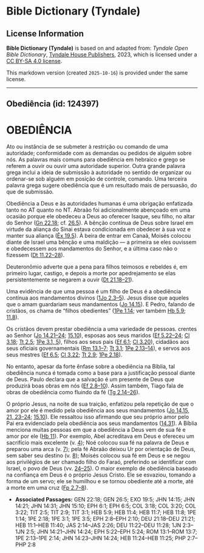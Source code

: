 # Bible Dictionary (Tyndale)

## License Information

**Bible Dictionary (Tyndale)** is based on and adapted from: _Tyndale Open Bible Dictionary_, [Tyndale House Publishers](https://tyndaleopenresources.com/), 2023, which is licensed under a [CC BY-SA 4.0 license](https://creativecommons.org/licenses/by-sa/4.0/legalcode.en).

This markdown version (created `2025-10-16`) is provided under the same license.



--------------------------------

## Obediência (id: 124397)

OBEDIÊNCIA
==========

Ato ou instância de se submeter à restrição ou comando de uma autoridade; conformidade com as demandas ou pedidos de alguém sobre nós. As palavras mais comuns para obediência em hebraico e grego se referem a ouvir ou ouvir uma autoridade superior. Outra grande palavra grega inclui a ideia de submissão à autoridade no sentido de organizar ou ordenar\-se sob alguém em posição de controle, comando. Uma terceira palavra grega sugere obediência que é um resultado mais de persuasão, do que de submissão.

Obediência a Deus e às autoridades humanas é uma obrigação enfatizada tanto no AT quanto no NT. Abraão foi adicionalmente abençoado em uma ocasião porque ele obedeceu a Deus ao oferecer Isaque, seu filho, no altar do Senhor ([Gn 22\.18](https://ref.ly/Gen22:18); cf. [26\.5](https://ref.ly/Gen26:5)). A bênção contínua de Deus sobre Israel em virtude da aliança do Sinai estava condicionada em obedecer à sua voz e manter sua aliança ([Êx 19\.5](https://ref.ly/Exod19:5)). À beira de entrar em Canaã, Moisés colocou diante de Israel uma bênção e uma maldição — a primeira se eles ouvissem e obedecessem aos mandamentos do Senhor, e a última caso não o fizessem ([Dt 11\.22–28](https://ref.ly/Deut11:22-Deut11:28)).

Deuteronômio adverte que a pena para filhos teimosos e rebeldes é, em primeiro lugar, castigo, e depois a morte por apedrejamento se elas persistentemente se negarem a ouvir ([Dt 21\.18–21](https://ref.ly/Deut21:18-Deut21:21)).

Uma evidência de que uma pessoa é um filho de Deus é a obediência contínua aos mandamentos divinos ([1Jo 2\.3–5](https://ref.ly/1John2:3-1John2:5)). Jesus disse que aqueles que o amam guardariam seus mandamentos ([Jo 14\.15](https://ref.ly/John14:15)). E Pedro, falando de cristãos, os chama de “filhos obedientes” ([1Pe 1\.14](https://ref.ly/1Pet1:14); ver também [Hb 5\.9](https://ref.ly/Heb5:9); [11\.8](https://ref.ly/Heb11:8)).

Os cristãos devem prestar obediência a uma variedade de pessoas. crentes ao Senhor ([Jo 14\.21–24](https://ref.ly/John14:21-John14:24); [15\.10](https://ref.ly/John15:10)), esposas aos seus maridos ([Ef 5\.22–24](https://ref.ly/Eph5:22-Eph5:24); [Cl 3\.18](https://ref.ly/Col3:18); [Tt 2\.5](https://ref.ly/Titus2:5); [1Pe 3\.1, 5](https://ref.ly/1Pet3:1)), filhos aos seus pais ([Ef 6\.1](https://ref.ly/Eph6:1); [Cl 3\.20](https://ref.ly/Col3:20)), cidadãos aos seus oficiais governamentais ([Rm 13\.1–7](https://ref.ly/Rom13:1-Rom13:7); [Tt 3\.1](https://ref.ly/Titus3:1); [1Pe 2\.13–14](https://ref.ly/1Pet2:13-1Pet2:14)), e servos aos seus mestres ([Ef 6\.5](https://ref.ly/Eph6:5); [Cl 3\.22](https://ref.ly/Col3:22); [Tt 2\.9](https://ref.ly/Titus2:9); [1Pe 2\.18](https://ref.ly/1Pet2:18)).

No entanto, apesar da forte ênfase sobre a obediência na Bíblia, tal obediência nunca é tomada como a base para a justificação pessoal diante de Deus. Paulo declara que a salvação é um presente de Deus que produzirá boas obras em nós ([Ef 2\.8–10](https://ref.ly/Eph2:8-Eph2:10)). Assim também, Tiago fala de obras de obediência como fluindo da fé ([Tg 2\.14–26](https://ref.ly/Jas2:14-Jas2:26)).

O próprio Jesus, na noite de sua traição, enfatizou pela repetição de que o amor por ele é medido pela obediência aos seus mandamentos ([Jo 14\.15, 21, 23–24](https://ref.ly/John14:15); [15\.10](https://ref.ly/John15:10)). Ele ressaltou isso afirmando que seu próprio amor pelo Pai era evidenciado pela obediência aos seus mandamentos ([14\.31](https://ref.ly/John14:31)). A Bíblia menciona muitas pessoas em que a obediência a Deus vem de sua fé e amor por ele ([Hb 11](https://ref.ly/Heb11:1-Heb11:40)). Por exemplo, Abel acreditava em Deus e ofereceu um sacrifício mais excelente (v. [4](https://ref.ly/Heb11:4)); Noé colocou sua fé na palavra de Deus e preparou uma arca (v. [7](https://ref.ly/Heb11:7)); pela fé Abraão deixou Ur por orientação de Deus, sem saber seu destino (v. [8](https://ref.ly/Heb11:8)); Moisés colocou sua fé em Deus e se negou aos privilégios de ser chamado filho do Faraó, preferindo se identificar com Israel, o povo de Deus (vv. [24–25](https://ref.ly/Heb11:24-Heb11:25)). O maior exemplo de obediência baseado na confiança em Deus é o próprio Jesus Cristo. Ele se esvaziou, tomando a forma de um servo; ele se humilhou e se tornou obediente até a morte, até a morte em uma cruz ([Fp 2\.7–8](https://ref.ly/Phil2:7-Phil2:8)).

* **Associated Passages:** GEN 22:18; GEN 26:5; EXO 19:5; JHN 14:15; JHN 14:21; JHN 14:31; JHN 15:10; EPH 6:1; EPH 6:5; COL 3:18; COL 3:20; COL 3:22; TIT 2:5; TIT 2:9; TIT 3:1; HEB 5:9; HEB 11:4; HEB 11:7; HEB 11:8; 1PE 1:14; 1PE 2:18; 1PE 3:1; 1PE 3:5; EPH 2:8–EPH 2:10; DEU 21:18–DEU 21:21; HEB 11:1–HEB 11:40; JAS 2:14–JAS 2:26; DEU 11:22–DEU 11:28; 1JN 2:3–1JN 2:5; JHN 14:21–JHN 14:24; EPH 5:22–EPH 5:24; ROM 13:1–ROM 13:7; 1PE 2:13–1PE 2:14; JHN 14:23–JHN 14:24; HEB 11:24–HEB 11:25; PHP 2:7–PHP 2:8

